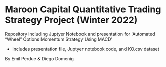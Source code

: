 # Maroon Capital Quantitative Trading Strategy Project (Winter 2022)

Repository including Juptyer Notebook and presentation for 'Automated “Wheel” Options Momentum Strategy Using MACD'

- Includes presentation file, Juptyer notebook code, and KO.csv dataset

By Emil Perdue & Diego Domenig
